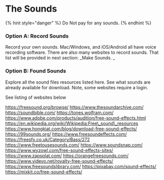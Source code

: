# The Sounds

{% hint style="danger" %}
Do Not pay for any sounds.
{% endhint %}

### Option A: Record Sounds

Record your own sounds. Mac/Windows, and iOS/Android all have voice recording software. There are also many websites to record sounds. That list will be provided in next section: \_Make Sounds. \_

### Option B: Found Sounds

Explore all the sound files resources listed here. See what sounds are already available for download. Note, some websites require a login.

See listing of websites below

https://freesound.org/browse/ https://www.thesoundarchive.com/ https://soundbible.com/ https://tones.wolfram.com/ https://www.adobe.com/products/audition/free-sound-effects.html https://en.wikipedia.org/wiki/Wikipedia:Free\_sound\_resources https://www.hongkiat.com/blog/download-free-sound-effects/ https://99sounds.org/ https://www.freesoundeffects.com/ https://freesfx.co.uk/Category/Bass/272 https://www.freetousesounds.com/ https://www.soundsnap.com/ https://www.wyzowl.com/free-sound-effects-sites/ https://www.zapsplat.com/ https://orangefreesounds.com/ https://www.videvo.net/royalty-free-sound-effects/ https://www.freesoundslibrary.com/ https://pixabay.com/sound-effects/ https://mixkit.co/free-sound-effects/
